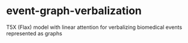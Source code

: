 # event-graph-verbalization
T5X (Flax) model with linear attention for verbalizing biomedical events represented as graphs
